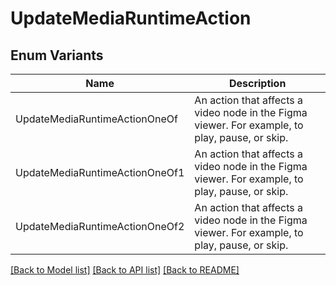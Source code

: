 # UpdateMediaRuntimeAction

## Enum Variants

| Name | Description |
|---- | -----|
| UpdateMediaRuntimeActionOneOf | An action that affects a video node in the Figma viewer. For example, to play, pause, or skip. |
| UpdateMediaRuntimeActionOneOf1 | An action that affects a video node in the Figma viewer. For example, to play, pause, or skip. |
| UpdateMediaRuntimeActionOneOf2 | An action that affects a video node in the Figma viewer. For example, to play, pause, or skip. |

[[Back to Model list]](../README.md#documentation-for-models) [[Back to API list]](../README.md#documentation-for-api-endpoints) [[Back to README]](../README.md)


